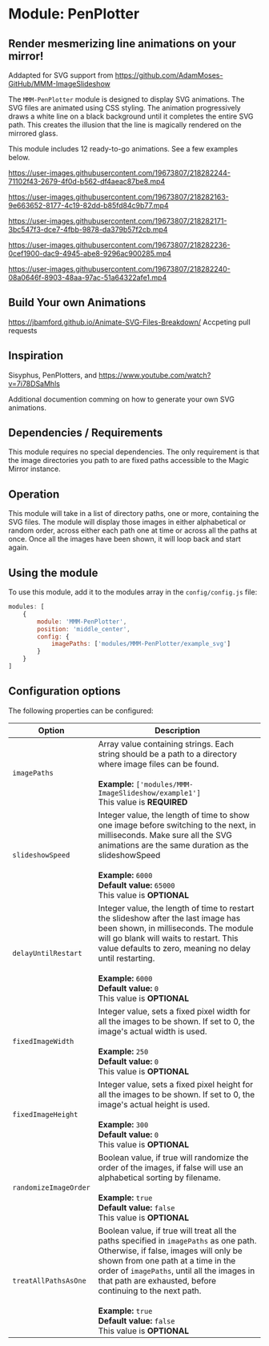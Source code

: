 # Module: PenPlotter

## Render mesmerizing line animations on your mirror!

Addapted for SVG support from https://github.com/AdamMoses-GitHub/MMM-ImageSlideshow

The `MMM-PenPlotter` module is designed to display SVG animations. The SVG files are animated using CSS styling. The animation progressively draws a white line on a black background until it completes the entire SVG path. This creates the illusion that the line is magically rendered on the mirrored glass.

This module includes 12 ready-to-go animations. See a few examples below.

https://user-images.githubusercontent.com/19673807/218282244-71102f43-2679-4f0d-b562-df4aeac87be8.mp4

https://user-images.githubusercontent.com/19673807/218282163-9e663652-8177-4c19-82dd-b85fd84c9b77.mp4

https://user-images.githubusercontent.com/19673807/218282171-3bc547f3-dce7-4fbb-9878-da379b57f2cb.mp4

https://user-images.githubusercontent.com/19673807/218282236-0cef1900-dac9-4945-abe8-9296ac900285.mp4

https://user-images.githubusercontent.com/19673807/218282240-08a0646f-8903-48aa-97ac-51a64322afe1.mp4

## Build Your own Animations 
https://jbamford.github.io/Animate-SVG-Files-Breakdown/
Accpeting pull requests

## Inspiration
Sisyphus, PenPlotters, and
https://www.youtube.com/watch?v=7i78DSaMhls

Additional documention comming on how to generate your own SVG animations. 

## Dependencies / Requirements

This module requires no special dependencies. The only requirement is that the image directories you path to are fixed paths accessible to the Magic Mirror instance.

## Operation

This module will take in a list of directory paths, one or more, containing the SVG files. The module will display those images in either alphabetical or random order, across either each path one at time or across all the paths at once. Once all the images have been shown, it will loop back and start again.

## Using the module

To use this module, add it to the modules array in the `config/config.js` file:
````javascript
modules: [
	{
		module: 'MMM-PenPlotter',
		position: 'middle_center',
		config: {
			imagePaths: ['modules/MMM-PenPlotter/example_svg']
		}
	}	
]
````

## Configuration options

The following properties can be configured:

<table width="100%">
	<!-- why, markdown... -->
	<thead>
		<tr>
			<th>Option</th>
			<th width="100%">Description</th>
		</tr>
	<thead>
	<tbody>	
		<tr>
			<td><code>imagePaths</code></td>
			<td>Array value containing strings. Each string should be a path to a directory where image files can be found.<br>
				<br><b>Example:</b> <code>['modules/MMM-ImageSlideshow/example1']</code>
				<br>This value is <b>REQUIRED</b>
			</td>
		</tr>		
		<tr>
			<td><code>slideshowSpeed</code></td>
			<td>Integer value, the length of time to show one image before switching to the next, in milliseconds. Make sure all the SVG animations are the same duration as the slideshowSpeed<br>
				<br><b>Example:</b> <code>6000</code>
				<br><b>Default value:</b> <code>65000</code>
				<br>This value is <b>OPTIONAL</b>
			</td>
		</tr>
		<tr>
			<td><code>delayUntilRestart</code></td>
			<td>Integer value, the length of time to restart the slideshow after the last image has been shown, in milliseconds. The module will go blank will waits to restart. This value defaults to zero, meaning no delay until restarting.<br>
				<br><b>Example:</b> <code>6000</code>
				<br><b>Default value:</b> <code>0</code>
				<br>This value is <b>OPTIONAL</b>
			</td>
		</tr>		
		<tr>
			<td><code>fixedImageWidth</code></td>
			<td>Integer value, sets a fixed pixel width for all the images to be shown. If set to 0, the image's actual width is used.<br>
				<br><b>Example:</b> <code>250</code>
				<br><b>Default value:</b> <code>0</code>
				<br>This value is <b>OPTIONAL</b>
			</td>
		</tr>
		<tr>
			<td><code>fixedImageHeight</code></td>
			<td>Integer value, sets a fixed pixel height for all the images to be shown. If set to 0, the image's actual height is used.<br>
				<br><b>Example:</b> <code>300</code>
				<br><b>Default value:</b> <code>0</code>
				<br>This value is <b>OPTIONAL</b>
			</td>
		</tr>        
		<tr>
			<td><code>randomizeImageOrder</code></td>
			<td>Boolean value, if true will randomize the order of the images, if false will use an alphabetical sorting by filename.<br>
				<br><b>Example:</b> <code>true</code>
				<br><b>Default value:</b> <code>false</code>
				<br>This value is <b>OPTIONAL</b>
			</td>
		</tr>   
        <tr>
			<td><code>treatAllPathsAsOne</code></td>
			<td>Boolean value, if true will treat all the paths specified in <code>imagePaths</code> as one path. Otherwise, if false, images will only be shown from one path at a time in the order of <code>imagePaths</code>, until all the images in that path are exhausted, before continuing to the next path.<br>
				<br><b>Example:</b> <code>true</code>
				<br><b>Default value:</b> <code>false</code>
				<br>This value is <b>OPTIONAL</b>
			</td>
		</tr>
        <tr>       
    </tbody>
</table>
